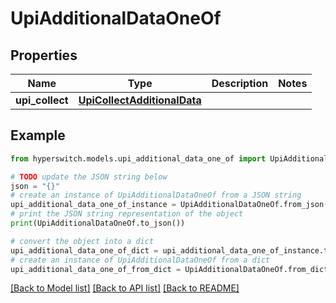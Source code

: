 # UpiAdditionalDataOneOf


## Properties

Name | Type | Description | Notes
------------ | ------------- | ------------- | -------------
**upi_collect** | [**UpiCollectAdditionalData**](UpiCollectAdditionalData.md) |  | 

## Example

```python
from hyperswitch.models.upi_additional_data_one_of import UpiAdditionalDataOneOf

# TODO update the JSON string below
json = "{}"
# create an instance of UpiAdditionalDataOneOf from a JSON string
upi_additional_data_one_of_instance = UpiAdditionalDataOneOf.from_json(json)
# print the JSON string representation of the object
print(UpiAdditionalDataOneOf.to_json())

# convert the object into a dict
upi_additional_data_one_of_dict = upi_additional_data_one_of_instance.to_dict()
# create an instance of UpiAdditionalDataOneOf from a dict
upi_additional_data_one_of_from_dict = UpiAdditionalDataOneOf.from_dict(upi_additional_data_one_of_dict)
```
[[Back to Model list]](../README.md#documentation-for-models) [[Back to API list]](../README.md#documentation-for-api-endpoints) [[Back to README]](../README.md)


